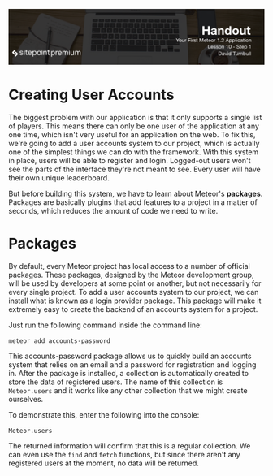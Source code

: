 ![](headings/10.1.png)

# Creating User Accounts

The biggest problem with our application is that it only supports a single list of players. This means there can only be one user of the application at any one time, which isn't very useful for an application on the web. To fix this, we're going to add a user accounts system to our project, which is actually one of the simplest things we can do with the framework. With this system in place, users will be able to register and login. Logged-out users won't see the parts of the interface they're not meant to see. Every user will have their own unique leaderboard.

But before building this system, we have to learn about Meteor's **packages**. Packages are basically plugins that add features to a project in a matter of seconds, which reduces the amount of code we need to write.

# Packages

By default, every Meteor project has local access to a number of official packages. These packages, designed by the Meteor development group, will be used by developers at some point or another, but not necessarily for every single project. To add a user accounts system to our project, we can install what is known as a login provider package. This package will make it extremely easy to create the backend of an accounts system for a project.

Just run the following command inside the command line:

```
meteor add accounts-password
```

This accounts-password package allows us to quickly build an accounts system that relies on an email and a password for registration and logging in. After the package is installed, a collection is automatically created to store the data of registered users. The name of this collection is `Meteor.users` and it works like any other collection that we might create ourselves.

To demonstrate this, enter the following into the console:

```
Meteor.users
```

The returned information will confirm that this is a regular collection. We can even use the `find` and `fetch` functions, but since there aren't any registered users at the moment, no data will be returned.